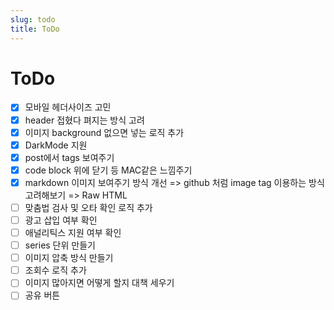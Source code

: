 ```yaml
---
slug: todo
title: ToDo
---
```


# ToDo

- [x] 모바일 헤더사이즈 고민
- [x] header 접혔다 펴지는 방식 고려
- [x] 이미지 background 없으면 넣는 로직 추가
- [x] DarkMode 지원
- [x] post에서 tags 보여주기
- [x] code block 위에 닫기 등 MAC같은 느낌주기
- [x] markdown 이미지 보여주기 방식 개선 => github 처럼 image tag 이용하는 방식 고려해보기 => Raw HTML
- [ ] 맞춤법 검사 및 오타 확인 로직 추가 
- [ ] 광고 삽입 여부 확인
- [ ] 애널리틱스 지원 여부 확인
- [ ] series 단위 만들기
- [ ] 이미지 압축 방식 만들기
- [ ] 조회수 로직 추가
- [ ] 이미지 많아지면 어떻게 할지 대책 세우기
- [ ] 공유 버튼